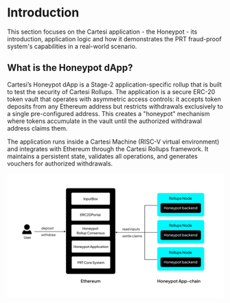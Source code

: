 # Introduction

This section focuses on the Cartesi application - the Honeypot - its introduction, application logic and how it demonstrates the PRT fraud-proof system's capabilities in a real-world scenario.

## What is the Honeypot dApp?

Cartesi’s Honeypot dApp is a Stage-2 application-specific rollup that is built to test the security of Cartesi Rollups. The application is a secure ERC-20 token vault that operates with asymmetric access controls: it accepts token deposits from any Ethereum address but restricts withdrawals exclusively to a single pre-configured address. This creates a "honeypot" mechanism where tokens accumulate in the vault until the authorized withdrawal address claims them.

The application runs inside a Cartesi Machine (RISC-V virtual environment) and integrates with Ethereum through the Cartesi Rollups framework. It maintains a persistent state, validates all operations, and generates vouchers for authorized withdrawals.

![Honeypot](../images/honeypot-architecture.png)